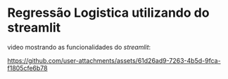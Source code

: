 # Regressão Logistica utilizando do streamlit

video mostrando as funcionalidades do *streamlit*: 

https://github.com/user-attachments/assets/61d26ad9-7263-4b5d-9fca-f1805cfe6b78

